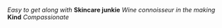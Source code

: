 *Easy to get along with*
__Skincare junkie__
*Wine connoisseur in the making*
__Kind__
*Compassionate*
